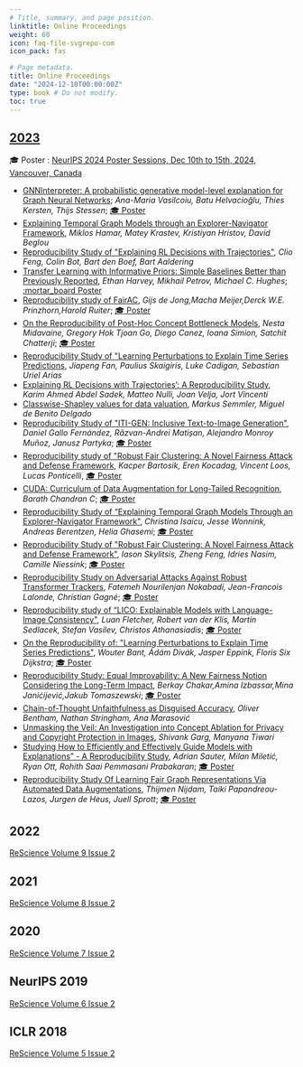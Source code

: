 ```yaml
---
# Title, summary, and page position.
linktitle: Online Proceedings
weight: 60
icon: faq-file-svgrepo-com
icon_pack: fas

# Page metadata.
title: Online Proceedings
date: "2024-12-10T00:00:00Z"
type: book # Do not modify.
toc: true
---
```


## [2023](/proceedings/mlrc2023/)

:mortar_board: Poster :
[NeurIPS 2024 Poster Sessions, Dec 10th to 15th, 2024, Vancouver, Canada](https://neurips.cc/)

- [GNNInterpreter: A probabilistic generative model-level explanation for Graph
  Neural Networks](https://openreview.net/forum?id=8cYcR23WUo); _Ana-Maria
  Vasilcoiu, Batu Helvacioğlu, Thies Kersten, Thijs Stessen_;
  [:mortar_board: Poster](https://neurips.cc/virtual/2024/poster/99329)
- [Explaining
  Temporal Graph Models through an Explorer-Navigator Framework](https://openreview.net/forum?id=FI1XvwpchC),
  _Miklos Hamar, Matey Krastev, Kristiyan Hristov, David Beglou_
- [Reproducibility Study of
  "Explaining RL Decisions with Trajectories"](https://openreview.net/forum?id=JQoWmeNaC2),
  _Clio Feng, Colin Bot, Bart den Boef, Bart Aaldering_
- [Transfer Learning with
  Informative Priors: Simple Baselines Better than Previously Reported](https://openreview.net/forum?id=BbvSU02jLg),
  _Ethan Harvey, Mikhail Petrov, Michael C. Hughes_;
  [:mortar_board Poster](https://neurips.cc/virtual/2024/poster/99332)
- [Reproducibility study of FairAC](https://openreview.net/forum?id=ccDi5jtSF7),
  _Gijs de Jong,Macha Meijer,Derck W.E. Prinzhorn,Harold Ruiter_;
  [:mortar_board: Poster](https://neurips.cc/virtual/2024/poster/99333)
- [On the Reproducibility of Post-Hoc Concept Bottleneck Models](https://openreview.net/forum?id=8UfhCZjOV7),
  _Nesta Midavaine, Gregory Hok Tjoan Go, Diego Canez, Ioana Simion, Satchit
  Chatterji_;
  [:mortar_board: Poster](https://neurips.cc/virtual/2024/poster/99334)
- [Reproducibility Study of "Learning Perturbations to Explain Time Series
  Predictions](https://openreview.net/forum?id=fCNqD2IuoD), _Jiapeng Fan,
  Paulius Skaigiris, Luke Cadigan, Sebastian Uriel Arias_
- [Explaining
  RL Decisions with Trajectories’: A Reproducibility Study](https://openreview.net/forum?id=QdeBbK5CSh),
  _Karim Ahmed Abdel Sadek, Matteo Nulli, Joan Velja, Jort Vincenti_
- [Classwise-Shapley values for data
  valuation](https://openreview.net/forum?id=srFEYJkqD7), _Markus Semmler,
  Miguel de Benito Delgado_
- [Reproducibility Study of "ITI-GEN: Inclusive Text-to-Image
  Generation"](https://openreview.net/forum?id=d3Vj360Wi2), _Daniel Gallo
  Fernández, Răzvan-Andrei Matișan, Alejandro Monroy Muñoz, Janusz Partyka_;
  [:mortar_board: Poster](https://neurips.cc/virtual/2024/poster/99338)
- [Reproducibility study of "Robust Fair Clustering: A Novel Fairness Attack and
  Defense Framework](https://openreview.net/forum?id=Xu1sEPhjqH), _Kacper
  Bartosik, Eren Kocadag, Vincent Loos, Lucas Ponticelli_,
  [:mortar_board: Poster](https://neurips.cc/virtual/2024/poster/99339)
- [CUDA: Curriculum of Data Augmentation for Long‐Tailed
  Recognition](https://openreview.net/forum?id=Wm6d44I8St), _Barath Chandran C_;
  [:mortar_board: Poster](https://neurips.cc/virtual/2024/poster/99340)
- [Reproducibility Study of “Explaining Temporal Graph Models Through an
  Explorer-Navigator Framework"](https://openreview.net/forum?id=9M2XqvH2SB),
  _Christina Isaicu, Jesse Wonnink, Andreas Berentzen, Helia Ghasemi_;
  [:mortar_board: Poster](https://neurips.cc/virtual/2024/poster/99341)
- [Reproducibility
  Study of "Robust Fair Clustering: A Novel Fairness Attack and Defense
  Framework"](https://openreview.net/forum?id=H1hLNjwrGy), _Iason Skylitsis,
  Zheng Feng, Idries Nasim, Camille Niessink_;
  [:mortar_board: Poster](https://neurips.cc/virtual/2024/poster/99342)
- [Reproducibility Study on Adversarial Attacks Against Robust Transformer
  Trackers](https://openreview.net/forum?id=FEEKR0Vl9s), _Fatemeh Nourilenjan
  Nokabadi, Jean-Francois Lalonde, Christian Gagné_;
  [:mortar_board: Poster](https://neurips.cc/virtual/2024/poster/99343)
- [Reproducibility study of “LICO: Explainable Models with
  Language-Image Consistency"](https://openreview.net/forum?id=Mf1H8X5DVb),
  _Luan Fletcher, Robert van der Klis, Martin Sedlacek, Stefan Vasilev, Christos
  Athanasiadis_;
  [:mortar_board: Poster](https://neurips.cc/virtual/2024/poster/99344)
- [On the Reproducibility of: "Learning Perturbations to Explain Time Series
  Predictions"](https://openreview.net/forum?id=nPZgtpfgIx), _Wouter Bant, Ádám
  Divák, Jasper Eppink, Floris Six Dijkstra_;
  [:mortar_board: Poster](https://neurips.cc/virtual/2024/poster/99345)
- [Reproducibility Study: Equal Improvability: A New Fairness Notion Considering
  the Long-Term Impact](https://openreview.net/forum?id=Yj8fUQGXXL), _Berkay
  Chakar,Amina Izbassar,Mina Janićijević,Jakub Tomaszewski_;
  [:mortar_board: Poster](https://neurips.cc/virtual/2024/poster/99346)
- [Chain-of-Thought
  Unfaithfulness as Disguised Accuracy](https://openreview.net/forum?id=ydcrP55u2e),
  _Oliver Bentham, Nathan Stringham, Ana Marasović_
- [Unmasking the Veil: An Investigation into
  Concept Ablation for Privacy and Copyright Protection in Images](https://openreview.net/forum?id=TYYApLzjaQ),
  _Shivank Garg, Manyana Tiwari_
- [Studying How to Efficiently and Effectively Guide Models with Explanations” -
  A Reproducibility Study](https://openreview.net/forum?id=9ZzASCVhDF), _Adrian
  Sauter, Milan Miletić, Ryan Ott, Rohith Saai Pemmasani Prabakaran_;
  [:mortar_board: Poster](https://neurips.cc/virtual/2024/poster/99349)
- [Reproducibility Study Of Learning Fair Graph Representations Via Automated
  Data Augmentations](https://openreview.net/forum?id=4WiqHopXQX), _Thijmen
  Nijdam, Taiki Papandreou-Lazos, Jurgen de Heus, Juell Sprott_;
  [:mortar_board: Poster](https://neurips.cc/virtual/2024/poster/99350)

## 2022

[ReScience Volume 9 Issue 2](https://rescience.github.io/read/#volume-9-2023)

## 2021

[ReScience Volume 8 Issue 2](https://rescience.github.io/read/#volume-8-2022)

## 2020

[ReScience Volume 7 Issue 2](https://rescience.github.io/read/#volume-7-2021)

## NeurIPS 2019

[ReScience Volume 6 Issue 2](https://rescience.github.io/read/#volume-6-2020)

## ICLR 2018

[ReScience Volume 5 Issue 2](https://rescience.github.io/read/#volume-5-2019)
